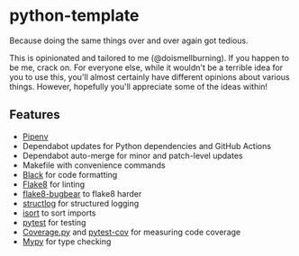 # python-template

Because doing the same things over and over again got tedious.

This is opinionated and tailored to me (@doismellburning).
If you happen to be me,
crack on.
For everyone else,
while it wouldn't be a terrible idea for you to use this,
you'll almost certainly have different opinions about various things.
However, hopefully you'll appreciate some of the ideas within!

## Features

* [Pipenv](https://pipenv.pypa.io/en/latest/)
* Dependabot updates for Python dependencies and GitHub Actions
* Dependabot auto-merge for minor and patch-level updates
* Makefile with convenience commands
* [Black](https://black.readthedocs.io/en/stable/) for code formatting
* [Flake8](https://flake8.pycqa.org/en/latest/) for linting
* [flake8-bugbear](https://github.com/PyCQA/flake8-bugbear) to flake8 harder
* [structlog](https://www.structlog.org/en/stable/) for structured logging
* [isort](https://pycqa.github.io/isort/) to sort imports
* [pytest](https://docs.pytest.org/en/stable/) for testing
* [Coverage.py](https://coverage.readthedocs.io/en/latest/) and [pytest-cov](https://github.com/pytest-dev/pytest-cov) for measuring code coverage
* [Mypy](https://www.mypy-lang.org/) for type checking
